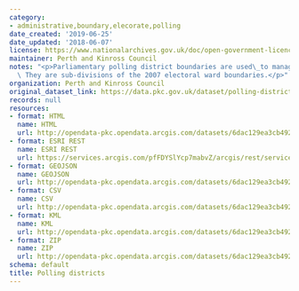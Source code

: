 ```yaml
---
category:
- administrative,boundary,elecorate,polling
date_created: '2019-06-25'
date_updated: '2018-06-07'
license: https://www.nationalarchives.gov.uk/doc/open-government-licence/version/3/
maintainer: Perth and Kinross Council
notes: "<p>Parliamentary polling district boundaries are used\_to manage elections.\
  \ They are sub-divisions of the 2007 electoral ward boundaries.</p>"
organization: Perth and Kinross Council
original_dataset_link: https://data.pkc.gov.uk/dataset/polling-districts
records: null
resources:
- format: HTML
  name: HTML
  url: http://opendata-pkc.opendata.arcgis.com/datasets/6dac129ea3cb492b961186e316e09690_0
- format: ESRI REST
  name: ESRI REST
  url: https://services.arcgis.com/pfFDYSlYcp7mabvZ/arcgis/rest/services/Polling_districts/FeatureServer/0
- format: GEOJSON
  name: GEOJSON
  url: http://opendata-pkc.opendata.arcgis.com/datasets/6dac129ea3cb492b961186e316e09690_0.geojson
- format: CSV
  name: CSV
  url: http://opendata-pkc.opendata.arcgis.com/datasets/6dac129ea3cb492b961186e316e09690_0.csv
- format: KML
  name: KML
  url: http://opendata-pkc.opendata.arcgis.com/datasets/6dac129ea3cb492b961186e316e09690_0.kml
- format: ZIP
  name: ZIP
  url: http://opendata-pkc.opendata.arcgis.com/datasets/6dac129ea3cb492b961186e316e09690_0.zip
schema: default
title: Polling districts
---
```

